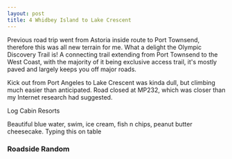 ```yaml
---
layout: post
title: 4 Whidbey Island to Lake Crescent
---
```


Previous road trip went from Astoria inside route to Port Townsend, therefore this was all new terrain for me. What a delight the Olympic Discovery Trail is! A connecting trail extending from Port Townsend to the West Coast, with the majority of it being exclusive access trail, it's mostly paved and largely keeps you off major roads.

Kick out from Port Angeles to Lake Crescent was kinda dull, but climbing much easier than anticipated. Road closed at MP232, which was closer than my Internet research had suggested.

Log Cabin Resorts

Beautiful blue water, swim, ice cream, fish n chips, peanut butter cheesecake. Typing this on table

### Roadside Random

